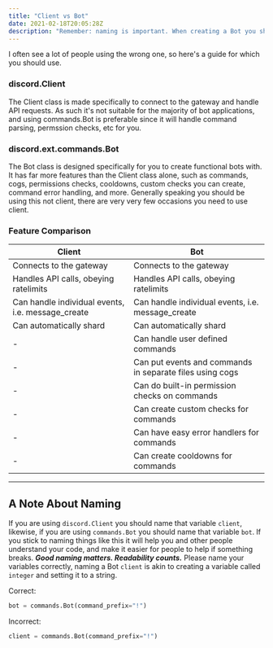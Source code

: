 ```yaml
---
title: "Client vs Bot"
date: 2021-02-18T20:05:28Z
description: "Remember: naming is important. When creating a Bot you should name it 'Bot', and when making a Client you should name it 'Client'. Please follow naming conventions."
---
```


I often see a lot of people using the wrong one, so here's a guide for which you should use.

### discord.Client

The Client class is made specifically to connect to the gateway and handle API requests. As such it's not suitable for the majority of bot applications, and using commands.Bot is preferable since it will handle command parsing, permssion checks, etc for you.

### discord.ext.commands.Bot

The Bot class is designed specifically for you to create functional bots with. It has far more features than the Client class alone, such as commands, cogs, permissions checks, cooldowns, custom checks you can create, command error handling, and more. Generally speaking you should be using this not client, there are very very few occasions you need to use client.

### Feature Comparison

| Client                                            | Bot                                                      |
|---------------------------------------------------|----------------------------------------------------------|
| Connects to the gateway                           | Connects to the gateway                                  |
| Handles API calls, obeying ratelimits             | Handles API calls, obeying ratelimits                    |
| Can handle individual events, i.e. message_create | Can handle individual events, i.e. message_create        |
| Can automatically shard                           | Can automatically shard                                  |
| -                                                 | Can handle user defined commands                         |
| -                                                 | Can put events and commands in separate files using cogs |
| -                                                 | Can do built-in permission checks on commands            |
| -                                                 | Can create custom checks for commands                    |
| -                                                 | Can have easy error handlers for commands                |
| -                                                 | Can create cooldowns for commands                        |

---

## A Note About Naming

If you are using `discord.Client` you should name that variable `client`, likewise, if you are using `commands.Bot` you should name that variable `bot`. If you stick to naming things like this it will help you and other people understand your code, and make it easier for people to help if something breaks. ***Good naming matters. Readability counts.*** Please name your variables correctly, naming a Bot `client` is akin to creating a variable called `integer` and setting it to a string.

Correct:
```py
bot = commands.Bot(command_prefix="!")
```

Incorrect:
```py
client = commands.Bot(command_prefix="!")
```